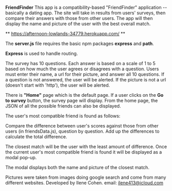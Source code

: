**FriendFinder**
This app is a compatibility-based "FriendFinder" application -- basically a dating app. The site will take in results from users' surveys, then compare their answers with those from other users. The app will then display the name and picture of the user with the best overall match.

** https://afternoon-lowlands-34779.herokuapp.com/ **



The **server.js** file requires the basic npm packages **express** and **path**.

**Express** is used to handle routing. 

The survey has 10 questions. Each answer is based on a scale of 1 to 5 based on how much the user agrees or disagrees with a question. Users must enter their name, a url for their picture, and answer all 10 questions.  If a question is not answered, the user will be alerted. If the picture is not a url (doesn't start with 'http'), the user will be alerted.

There is **"Home"** page which is the default page. If a user clicks on the **Go to survey** button,
the survey page will display. From the home page, the JSON of all the possible friends can also be displayed.

The user's most compatible friend is found as follows:

Compare the difference between user's scores against those from other users (in friendsData.js), question by question. Add up the differences to calculate the total difference.

The closest match will be the user with the least amount of difference.
Once the current user's most compatible friend is found it will be displayed as a modal pop-up.

The modal displays both the name and picture of the closest match.

Pictures were taken from images doing google search and come from many different websites.
Developed by Ilene Cohen.
email: ilene413@icloud.com
